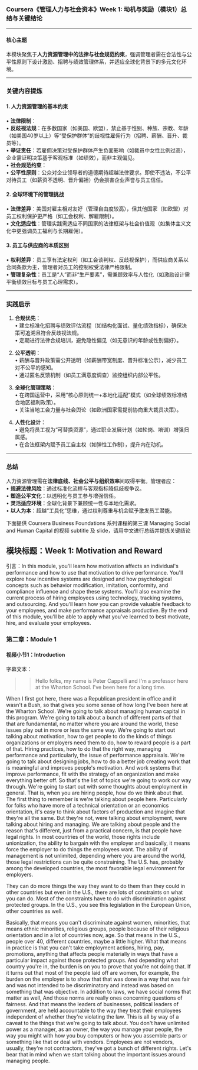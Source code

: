 ### **Coursera《管理人力与社会资本》Week 1: 动机与奖励（模块1）总结与关键结论**

---

#### **核心主题**  
本模块聚焦于**人力资源管理中的法律与社会规范约束**，强调管理者需在合法性与公平性原则下设计激励、招聘与绩效管理体系，并适应全球化背景下的多元文化环境。

---

### **关键内容提炼**

#### **1. 人力资源管理的基本约束**  
• **法律限制**：  
  • **反歧视法规**：在多数国家（如美国、欧盟），禁止基于性别、种族、宗教、年龄（如美国40岁以上）等“受保护群体”的歧视性雇佣行为（招聘、薪酬、晋升、裁员等）。  
  • **举证责任**：若雇佣决策对受保护群体产生负面影响（如裁员中女性比例过高），企业需证明决策基于客观标准（如绩效），而非主观偏见。  
• **社会规范约束**：  
  • **公平性原则**：公众对企业领导者的道德期待超越法律要求。即使不违法，不公平对待员工（如薪资不透明、晋升偏袒）仍会损害企业声誉与员工信任。

#### **2. 全球环境下的管理挑战**  
• **法律差异**：美国对雇主相对友好（管理自由度较高），但其他国家（如欧盟）对员工权利保护更严格（如工会权利、解雇限制）。  
• **文化适应性**：管理实践需适应不同国家的法律框架与社会价值观（如集体主义文化中更强调员工福利与长期雇佣）。

#### **3. 员工与供应商的本质区别**  
• **权利差异**：员工享有法定权利（如工会谈判权、反歧视保护），而供应商关系以合同条款为主，管理者对员工的控制权受法律严格限制。  
• **管理复杂性**：员工是“人”而非“生产要素”，需兼顾效率与人性化（如激励设计需平衡绩效目标与员工心理需求）。

---

### **实践启示**  
1. **合规优先**：  
   • 建立标准化招聘与绩效评估流程（如结构化面试、量化绩效指标），确保决策可追溯且符合反歧视法规。  
   • 定期进行法律合规培训，避免隐性偏见（如无意识的年龄或性别偏好）。  

2. **公平透明**：  
   • 薪酬与晋升政策需公开透明（如薪酬带宽制度、晋升标准公示），减少员工对不公平的感知。  
   • 通过匿名反馈机制（如员工满意度调查）监控组织内部公平性。  

3. **全球化管理策略**：  
   • 在跨国运营中，采用“核心原则统一+本地化适配”模式（如全球绩效标准结合地区福利政策）。  
   • 关注当地工会力量与社会舆论（如欧洲国家需提前协商重大裁员决策）。  

4. **人性化设计**：  
   • 避免将员工视为“可替换资源”，通过职业发展计划（如轮岗、培训）增强归属感。  
   • 在合法框架内赋予员工自主权（如弹性工作制），提升内在动机。  

---

### **总结**  
人力资源管理需在**法律底线、社会公平与组织效率**间取得平衡。管理者应：  
• **规避法律风险**：通过标准化流程与客观指标降低歧视争议。  
• **塑造公平文化**：以透明化与员工参与增强信任。  
• **灵活适应环境**：全球化背景下兼顾统一性与本地化需求。  
• **以人为本**：超越“工具化”思维，通过权利尊重与机会赋予激发员工潜能。

下面提供 Coursera Business Foundations 系列课程的第三课 Managing Social and Human Capital 的视频 subtitle 及 slide，请用中文进行总结并提炼关键结论

## 模块标题：Week 1: Motivation and Reward

引言：In this module, you'll learn how motivation affects an individual's performance and how to use that motivation to drive performance. You'll explore how incentive systems are designed and how psychological concepts such as behavior modification, imitation, conformity, and compliance influence and shape these systems. You’ll also examine the current process of hiring employees using technology, tracking systems, and outsourcing. And you’ll learn how you can provide valuable feedback to your employees, and make performance appraisals productive. By the end of this module, you’ll be able to apply what you've learned to best motivate, hire, and evaluate your employees.

### 第二章：Module 1

#### 视频小节1：Introduction

字幕文本：

>> Hello folks, my name is Peter Cappelli and I'm a professor here at the Wharton School. I've been here for a long time.

When I first got here, there was a Republican president in office and it wasn't a Bush, so that gives you some sense of how long I've been here at the Wharton School. We're going to talk about managing human capital in this program. We're going to talk about a bunch of different parts of that that are fundamental, no matter where you are around the world, these issues play out in more or less the same way. We're going to start out talking about motivation, how to get people to do the kinds of things organizations or employers need them to do, how to reward people is a part of that. Hiring practices, how to do that the right way, managing performance and particularly, the issue of performance appraisals. We're going to talk about designing jobs, how to do a better job creating work that is meaningful and improves people's motivation. And work systems that improve performance, fit with the strategy of an organization and make everything better off. So that's the list of topics we're going to work our way through. We're going to start out with some thoughts about employment in general. That is, when you are hiring people, how do we think about that. The first thing to remember is we're talking about people here. Particularly for folks who have more of a technical orientation or an economics orientation, it's easy to think about factors of production and imagine that they're all the same. But they're not, were talking about employment, were talking about hiring and managing. We are talking about people and the reason that's different, just from a practical concern, is that people have legal rights. In most countries of the world, those rights include unionization, the ability to bargain with the employer and basically, it means force the employer to do things the employees want. The ability of management is not unlimited, depending where you are around the world, those legal restrictions can be quite constraining. The U.S. has, probably among the developed countries, the most favorable legal environment for employers.

They can do more things the way they want to do them than they could in other countries but even in the U.S., there are lots of constraints on what you can do. Most of the constraints have to do with discrimination against protected groups. In the U.S., you see this legislation in the European Union, other countries as well.

Basically, that means you can't discriminate against women, minorities, that means ethnic minorities, religious groups, people because of their religious orientation and in a lot of countries now, age. So that means in the U.S., people over 40, different countries, maybe a little higher. What that means in practice is that you can't take employment actions, hiring, pay, promotions, anything that affects people materially in ways that have a particular impact against those protected groups. And depending what country you're in, the burden is on you to prove that you're not doing that. If it turns out that most of the people laid off are women, for example, the burden on the employer is to show that that was done in a way that was fair and was not intended to be discriminatory and instead was based on something that was objective. In addition to laws, we have social norms that matter as well, And those norms are really ones concerning questions of fairness. And that means the leaders of businesses, political leaders of government, are held accountable to the way they treat their employees independent of whether they're violating the law. This is all by way of a caveat to the things that we're going to talk about. You don't have unlimited power as a manager, as an owner, the way you manage your people, the way you might with how you buy computers or how you assemble parts or something like that or deal with vendors. Employees are not vendors, usually, they're not contractors, they've got a bunch of different rights. Let's bear that in mind when we start talking about the important issues around managing people.
